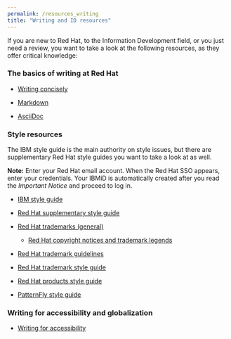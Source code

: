 ```yaml
---
permalink: /resources_writing
title: "Writing and ID resources"
---
```


If you are new to Red Hat, to the Information Development field, or you just need a review, you want to take a look at the following resources, as they offer critical knowledge:

### The basics of writing at Red Hat

- [Writing concisely](https://writingcenter.unc.edu/tips-and-tools/conciseness-handout/)

- [Markdown](https://www.markdownguide.org/getting-started/)

- [AsciiDoc](https://asciidoctor.org/docs/asciidoc-writers-guide/)

### Style resources

The IBM style guide is the main authority on style issues, but there are supplementary Red Hat style guides you want to take a look at as well.

**Note:** Enter your Red Hat email account. When the Red Hat SSO appears, enter your credentials. Your IBMiD is automatically created after you read the *Important Notice* and proceed to log in.

- [IBM style guide](https://www.ibm.com/docs/en/ibm-style)

- [Red Hat supplementary style guide](https://redhat-documentation.github.io/supplementary-style-guide/)

- [Red Hat trademarks (general)](https://www.redhat.com/en/about/brand/standards/trademarks)

  - [Red Hat copyright notices and trademark legends](https://source.redhat.com/departments/legal/redhatintellectualproperty/trademarks/trademarks_and_domain_names_wiki/copyright_notices_and_trademark_legends)

- [Red Hat trademark guidelines](https://static.redhat.com/legacy/f/pdf/corp/RH-3573_284204_TM_Gd.pdf)

- [Red Hat trademark style guide](https://static.redhat.com/legacy/f/pdf/corp/trademark_usage.pdf)

- [Red Hat products style guide](https://docs.google.com/spreadsheets/d/1DLS_lS3VKidgZIvcLmLp9BoiqptkvqHWfe1D5FD2kfk/edit#gid=1375785039)

- [PatternFly style guide](https://www.patternfly.org/v4/ux-writing/about/)

### Writing for accessibility and globalization

- [Writing for accessibility](accessibility_main.md)
